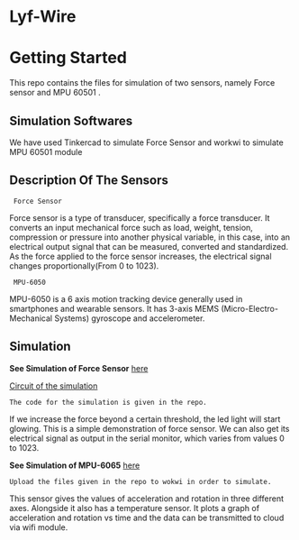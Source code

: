 # Lyf-Wire

# Getting Started



This repo contains the files for simulation of two sensors, namely Force sensor and MPU 60501 . 
## Simulation Softwares

We have used Tinkercad to simulate Force Sensor and workwi to simulate MPU 60501 module



## Description Of The Sensors

```
 Force Sensor
 ```
Force sensor is a type of transducer, specifically a force transducer. It converts an input mechanical force such as load, weight, tension, compression or pressure into another physical variable, in this case, into an electrical output signal that can be measured, converted and standardized. As the force applied to the force sensor increases, the electrical signal changes proportionally(From 0 to 1023).

```
 MPU-6050
 ```
MPU-6050 is a 6 axis motion tracking device generally used in smartphones and wearable sensors. It has 3-axis MEMS (Micro-Electro-Mechanical Systems) gyroscope and accelerometer. 
 

## Simulation
**See Simulation of Force Sensor** [here](https://shrt.cx/qC5taD)

[Circuit of the simulation](https://github.com/atriguha/Lyf-Wire/blob/main/force%20sensor/ckt.JPG)

```
The code for the simulation is given in the repo.
```

If we increase the force beyond a certain threshold, the led light will start glowing. This is a simple demonstration of force sensor. We can also get its electrical signal as output in the serial monitor, which varies from values 0 to 1023.

**See Simulation of MPU-6065** [here](https://wokwi.com/projects/305937156771152449)


```
Upload the files given in the repo to wokwi in order to simulate.
```

This sensor gives the values of acceleration and rotation in three different axes. Alongside it also has a temperature sensor. It plots a graph of acceleration and rotation vs time and the data can be transmitted to cloud via wifi module.













